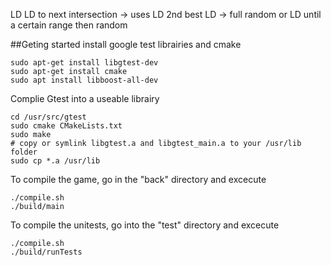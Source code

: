 LD
LD to next intersection -> uses LD
2nd best LD ->
full random or LD until a certain range then random

##Geting started
install google test librairies and cmake

```
sudo apt-get install libgtest-dev
sudo apt-get install cmake
sudo apt install libboost-all-dev
```

Complie Gtest into a useable librairy
```
cd /usr/src/gtest
sudo cmake CMakeLists.txt
sudo make
# copy or symlink libgtest.a and libgtest_main.a to your /usr/lib folder
sudo cp *.a /usr/lib
```

To compile the game, go in the "back" directory and excecute
```
./compile.sh
./build/main
```

To compile the unitests, go into the "test" directory and excecute
```
./compile.sh
./build/runTests
```
